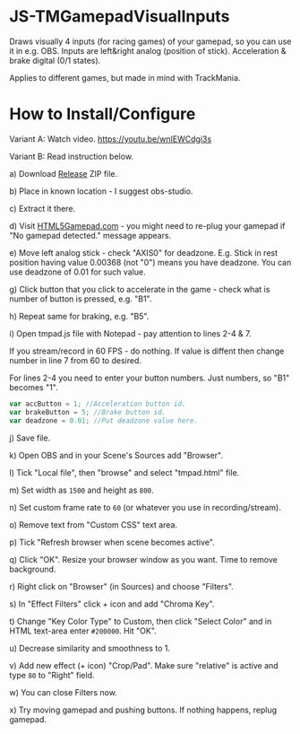 # JS-TMGamepadVisualInputs
Draws visually 4 inputs (for racing games) of your gamepad, so you can use it in e.g. OBS.
Inputs are left&right analog (position of stick).
Acceleration & brake digital (0/1 states).

Applies to different games, but made in mind with TrackMania.

# How to Install/Configure
Variant A: Watch video.
https://youtu.be/wnIEWCdgi3s

Variant B: Read instruction below.

a) Download [Release](https://github.com/Beridok/JS-TMGamepadVisualInputs/releases/latest) ZIP file.

b) Place in known location - I suggest obs-studio.

c) Extract it there.

d) Visit [HTML5Gamepad.com](https://html5gamepad.com/) - you might need to re-plug your gamepad if "No gamepad detected." message appears.

e) Move left analog stick - check "AXIS0" for deadzone. E.g. Stick in rest position having value 0.00368 (not "0") means you have deadzone. You can use deadzone of 0.01 for such value.

g) Click button that you click to accelerate in the game - check what is number of button is pressed, e.g. "B1".

h) Repeat same for braking, e.g. "B5".

i) Open tmpad.js file with Notepad - pay attention to lines 2-4 & 7.

If you stream/record in 60 FPS - do nothing. If value is diffent then change number in line 7 from 60 to desired.

For lines 2-4 you need to enter your button numbers. Just numbers, so "B1" becomes "1".
```javascript
var accButton = 1; //Acceleration button id.
var brakeButton = 5; //Brake button id.    
var deadzone = 0.01; //Put deadzone value here.
```

j) Save file.

k) Open OBS and in your Scene's Sources add "Browser".

l) Tick "Local file", then "browse" and select "tmpad.html" file.

m) Set width as `1500` and height as `800`.

n) Set custom frame rate to `60` (or whatever you use in recording/stream).

o) Remove text from "Custom CSS" text area.

p) Tick "Refresh browser when scene becomes active".

q) Click "OK". Resize your browser window as you want. Time to remove background.

r) Right click on "Browser" (in Sources) and choose "Filters".

s) In "Effect Filters" click + icon and add "Chroma Key".

t) Change "Key Color Type" to Custom, then click "Select Color" and in HTML text-area enter `#200000`. Hit "OK".

u) Decrease similarity and smoothness to 1.

v) Add new effect (+ icon) "Crop/Pad". Make sure "relative" is active and type `80` to "Right" field.

w) You can close Filters now.

x) Try moving gamepad and pushing buttons. If nothing happens, replug gamepad.


